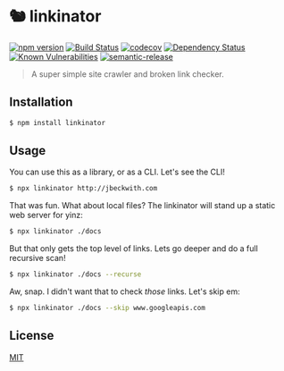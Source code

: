 

# 🐿 linkinator
[![npm version](https://img.shields.io/npm/v/linkinator.svg)](https://www.npmjs.org/package/linkinator)
[![Build Status](https://api.cirrus-ci.com/github/JustinBeckwith/linkinator.svg)](https://cirrus-ci.com/github/JustinBeckwith/linkinator)
[![codecov](https://codecov.io/gh/JustinBeckwith/linkinator/branch/master/graph/badge.svg)](https://codecov.io/gh/JustinBeckwith/linkinator)
[![Dependency Status](https://img.shields.io/david/JustinBeckwith/linkinator.svg)](https://david-dm.org/JustinBeckwith/linkinator)
[![Known Vulnerabilities](https://snyk.io/test/github/JustinBeckwith/linkinator/badge.svg)](https://snyk.io/test/github/JustinBeckwith/linkinator)
[![semantic-release](https://img.shields.io/badge/%20%20%F0%9F%93%A6%F0%9F%9A%80-semantic--release-e10079.svg)](https://github.com/semantic-release/semantic-release)

> A super simple site crawler and broken link checker.

## Installation
```bash
$ npm install linkinator
```

## Usage
You can use this as a library, or as a CLI.  Let's see the CLI!
```sh
$ npx linkinator http://jbeckwith.com
```

That was fun.  What about local files?  The linkinator will stand up a static web server for yinz:
```sh
$ npx linkinator ./docs
```

But that only gets the top level of links.  Lets go deeper and do a full recursive scan!
```sh
$ npx linkinator ./docs --recurse
```

Aw, snap.  I didn't want that to check *those* links.  Let's skip em:
```sh
$ npx linkinator ./docs --skip www.googleapis.com
```

## License
[MIT](LICENSE)
